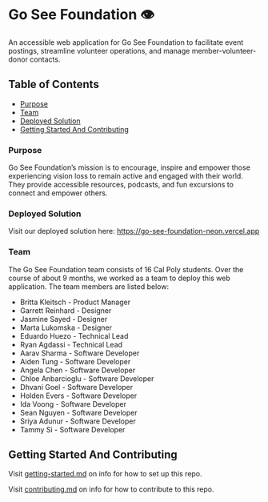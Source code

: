 # Go See Foundation 👁

An accessible web application for Go See Foundation to facilitate event postings, streamline volunteer operations, and manage member-volunteer-donor contacts.

## Table of Contents


  - [Purpose](#purpose)
  - [Team](#team)
  - [Deployed Solution](#deployed-solution)
- [Getting Started And Contributing](#getting-started-and-contributing)


### Purpose

Go See Foundation’s mission is to encourage, inspire and empower those experiencing vision loss to remain active and engaged with their world. They provide accessible resources, podcasts, and fun excursions to connect and empower others.

### Deployed Solution

Visit our deployed solution here: https://go-see-foundation-neon.vercel.app 

### Team

The Go See Foundation team consists of 16 Cal Poly students. Over the course of about 9 months, we worked as a team to deploy this web application. The team members are listed below:

- Britta Kleitsch - Product Manager
- Garrett Reinhard - Designer
- Jasmine Sayed - Designer
- Marta Lukomska - Designer
- Eduardo Huezo - Technical Lead
- Ryan Agdassi - Technical Lead
- Aarav Sharma - Software Developer
- Aiden Tung - Software Developer
- Angela Chen - Software Developer
- Chloe Anbarcioglu - Software Developer
- Dhvani Goel - Software Developer
- Holden Evers - Software Developer
- Ida Voong - Software Developer
- Sean Nguyen - Software Developer
- Sriya Adunur - Software Developer
- Tammy Si - Software Developer


## Getting Started And Contributing

Visit [getting-started.md](docs/getting-started.md) on info for how to set up this repo.

Visit [contributing.md](docs/contributing.md) on info for how to contribute to this repo.
